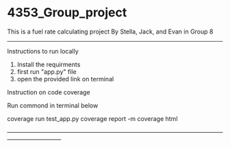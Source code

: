 # 4353_Group_project
This is a fuel rate calculating project
By Stella, Jack, and Evan in Group 8


_____________________________________________

Instructions to run locally

1. Install the requirments
2. first run "app.py" file
3. open the provided link on terminal



Instruction on code coverage

Run commond in terminal below

coverage run test_app.py
coverage report -m
coverage html

—————————————————————————————————————————————
